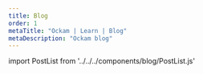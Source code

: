 ```yaml
---
title: Blog
order: 1
metaTitle: "Ockam | Learn | Blog"
metaDescription: "Ockam blog"
---
```

import PostList from '../../../components/blog/PostList.js'

<PostList />
